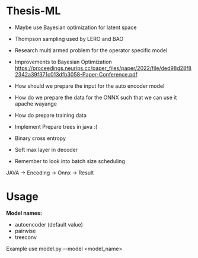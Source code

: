 # Thesis-ML
- Maybe use Bayesian optimization for latent space
- Thompson sampling used by LERO and BAO
- Research multi armed problem for the operator specific model
- Improvements to Bayesian Optimization https://proceedings.neurips.cc/paper_files/paper/2022/file/ded98d28f82342a39f371c013dfb3058-Paper-Conference.pdf

- How should we prepare the input for the auto encoder model
- How do we prepare the data for the ONNX such that we can use it apache wayange
- How do prepare training data
- Implement Prepare trees in java :(
- Binary cross entropy 
- Soft max layer in decoder
- Remember to look into batch size scheduling

JAVA -> Encoding -> Onnx -> Result


# Usage

**Model names:**
- autoencoder (default value)
- pairwise
- treeconv

Example use model.py --model <model_name>
